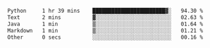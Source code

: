 <!--START_SECTION:waka-->

```txt
Python     1 hr 39 mins    ███████████████████████▓░   94.30 %
Text       2 mins          ▓░░░░░░░░░░░░░░░░░░░░░░░░   02.63 %
Java       1 min           ▒░░░░░░░░░░░░░░░░░░░░░░░░   01.64 %
Markdown   1 min           ▒░░░░░░░░░░░░░░░░░░░░░░░░   01.21 %
Other      0 secs          ░░░░░░░░░░░░░░░░░░░░░░░░░   00.16 %
```

<!--END_SECTION:waka-->
